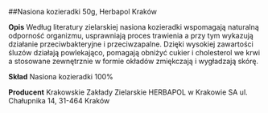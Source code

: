 ##Nasiona kozieradki 50g, Herbapol Kraków

**Opis** Według literatury zielarskiej nasiona kozieradki wspomagają naturalną odporność organizmu, usprawniają proces trawienia a przy tym wykazują działanie przeciwbakteryjne i przeciwzapalne. Dzięki wysokiej zawartości śluzów działają powlekająco, pomagają obniżyć cukier i cholesterol we krwi a stosowane zewnętrznie w formie okładów zmiękczają i wygładzają skórę.

**Skład** Nasiona kozieradki 100%

**Producent** Krakowskie Zakłady Zielarskie HERBAPOL w Krakowie SA
ul. Chałupnika 14, 31-464 Kraków
